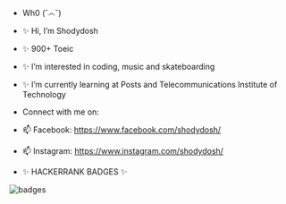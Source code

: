 - Wh0 (˘෴˘)
- ✨ Hi, I’m Shodydosh
- ✨ 900+ Toeic
- ✨ I’m interested in coding, music and skateboarding
- ✨ I’m currently learning at Posts and Telecommunications Institute of Technology

-    Connect with me on:
- 📫 Facebook:
  https://www.facebook.com/shodydosh/
- 📫 Instagram:
  https://www.instagram.com/shodydosh/
  
 
- ✨ HACKERRANK BADGES ✨ 
<!---
Shodydosh/Shodydosh is a ✨ special ✨ repository because its `README.md` (this file) appears on your GitHub profile.
You can click the Preview link to take a look at your changes.
--->
![badges](https://user-images.githubusercontent.com/87895460/169630516-b5892e12-054a-42f5-8d8d-de74f95ab1bf.png)
